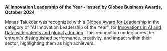 **AI Innovation Leadership of the Year - Issued by Globee Business Awards, October 2024**

Manas Talukdar was recognized with a [Globee Award for Leadership](https://globeeawards.com/leadership/) in the category of "AI Innovation Leadership of the Year", for [Innovations in AI and Data with patents and global adoption](https://credential.globeeawards.com/0a17cea0-9f9e-4f57-93f8-4531f620bab9). This recognition underscores the entrant's distinguished performance, creativity, and impact within their sector, highlighting them as high achievers.
